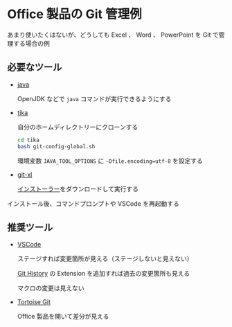 # Office 製品の Git 管理例

あまり使いたくはないが、どうしても Excel 、 Word 、 PowerPoint を Git で管理する場合の例

## 必要なツール

- [java]

  OpenJDK などで `java` コマンドが実行できるようにする

- [tika]

  自分のホームディレクトリーにクローンする

  ```bash
  cd tika
  bash git-config-global.sh
  ```

  環境変数 `JAVA_TOOL_OPTIONS` に `-Dfile.encoding=utf-8` を設定する

- [git-xl]

  [インストーラー][xl-installer]をダウンロードして実行する

インストール後、コマンドプロンプトや VSCode を再起動する

## 推奨ツール

- [VSCode]

  ステージすれば変更箇所が見える（ステージしないと見えない）

  [Git History][history] の Extension を追加すれば過去の変更箇所も見える

  マクロの変更は見えない

- [Tortoise Git][tortoise]

  Office 製品を開いて差分が見える

[java]: http://jdk.java.net/
[tika]: https://github.com/lagenorhynque/tika
[git-xl]: https://github.com/xlwings/git-xl
[xl-installer]: https://github.com/xlwings/git-xl/releases/download/0.5.0/git-xl-windows-0.5.0.exe
[vscode]: https://azure.microsoft.com/ja-jp/products/visual-studio-code/
[history]: https://github.com/DonJayamanne/gitHistoryVSCode
[tortoise]: https://tortoisegit.org/
